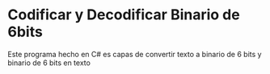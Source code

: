 # Codificar y Decodificar Binario de 6bits
Este programa hecho en C# es capas de convertir texto a binario de 6 bits y binario de 6 bits en texto

